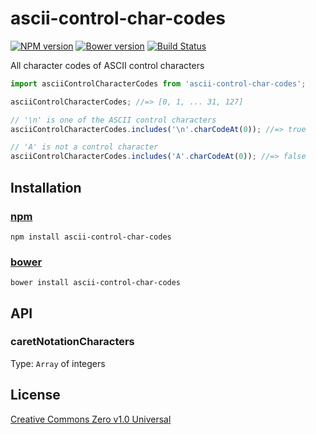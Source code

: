 # ascii-control-char-codes

[![NPM version](https://img.shields.io/npm/v/ascii-control-char-codes.svg)](https://www.npmjs.com/package/ascii-control-char-codes)
[![Bower version](https://img.shields.io/bower/v/ascii-control-char-codes.svg)](https://github.com/shinnn/ascii-control-char-codes/releases)
[![Build Status](https://travis-ci.org/shinnn/ascii-control-char-codes.svg?branch=master)](https://travis-ci.org/shinnn/ascii-control-char-codes)

All character codes of ASCII control characters

```javascript
import asciiControlCharacterCodes from 'ascii-control-char-codes';

asciiControlCharacterCodes; //=> [0, 1, ... 31, 127]

// '\n' is one of the ASCII control characters
asciiControlCharacterCodes.includes('\n'.charCodeAt(0)); //=> true

// 'A' is not a control character
asciiControlCharacterCodes.includes('A'.charCodeAt(0)); //=> false
```

## Installation

### [npm](https://www.npmjs.com/)

```
npm install ascii-control-char-codes
```

### [bower](https://bower.io/)

```
bower install ascii-control-char-codes
```

## API

### caretNotationCharacters

Type: `Array` of integers

## License

[Creative Commons Zero v1.0 Universal](https://creativecommons.org/publicdomain/zero/1.0/deed)
